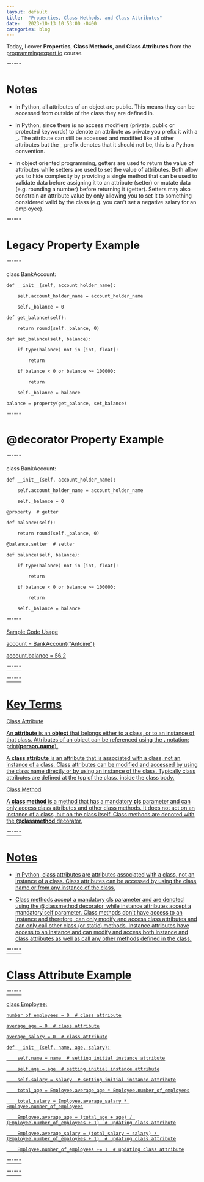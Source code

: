 ```yaml
---
layout: default
title:  "Properties, Class Methods, and Class Attributes"
date:   2023-10-13 10:53:00 -0400
categories: blog
---
```


Today, I cover __Properties__, __Class Methods__, and __Class Attributes__ from the [programmingexpert.io][course-site] course.

""""""

# Notes

- In Python, all attributes of an object are public. This means they can be accessed from outside of the class they are defined in.

- In Python, since there is no access modifiers (private, public or protected keywords) to denote an attribute as private you prefix it with a _. The attribute can still be accessed and modified like all other attributes but the _ prefix denotes that it should not be, this is a Python convention.

- In object oriented programming, getters are used to return the value of attributes while setters are used to set the value of attributes. Both allow you to hide complexity by providing a single method that can be used to validate data before assigning it to an attribute (setter) or mutate data (e.g. rounding a number) before returning it (getter). Setters may also constrain an attribute value by only allowing you to set it to something considered valid by the class (e.g. you can't set a negative salary for an employee).

""""""

# Legacy Property Example

""""""

class BankAccount:

    def __init__(self, account_holder_name):

        self.account_holder_name = account_holder_name

        self._balance = 0

    def get_balance(self):

        return round(self._balance, 0)

    def set_balance(self, balance):

        if type(balance) not in [int, float]:

            return

        if balance < 0 or balance >= 100000:

            return
      
        self._balance = balance

    balance = property(get_balance, set_balance)

""""""

# @decorator Property Example

""""""

class BankAccount:

    def __init__(self, account_holder_name):

        self.account_holder_name = account_holder_name

        self._balance = 0

    @property  # getter

    def balance(self):

        return round(self._balance, 0)

    @balance.setter  # setter

    def balance(self, balance):

        if type(balance) not in [int, float]:

            return

        if balance < 0 or balance >= 100000:

            return
      
        self._balance = balance

""""""

<u>Sample Code Usage<u>

account = BankAccount("Antoine")

account.balance = 56.2

""""""

""""""

# Key Terms

<u>Class Attribute<u>

An __attribute__ is an __object__ that belongs either to a class, or to an instance of that class. Attributes of an object can be referenced using the __.__ notation:  print(__person.name__).

A __class attribute__ is an attribute that is associated with a class, not an instance of a class. Class attributes can be modified and accessed by using the class name directly or by using an instance of the class. Typically class attributes are defined at the top of the class, inside the class body.

<u>Class Method<u>

A __class method__ is a method that has a mandatory __cls__ parameter and can only access class attributes and other class methods. It does not act on an instance of a class, but on the class itself. Class methods are denoted with the __@classmethod__ decorator.

""""""

# Notes

- In Python, class attributes are attributes associated with a class, not an instance of a class. Class attributes can be accessed by using the class name or from any instance of the class.

- Class methods accept a mandatory cls parameter and are denoted using the @classmethod decorator, while instance attributes accept a mandatory self parameter. Class methods don't have access to an instance and therefore, can only modify and access class attributes and can only call other class (or static) methods. Instance attributes have access to an instance and can modify and access both instance and class attributes as well as call any other methods defined in the class.

""""""

# Class Attribute Example

""""""

class Employee:

    number_of_employees = 0  # class attribute

    average_age = 0  # class attribute

    average_salary = 0  # class attribute

    def __init__(self, name, age, salary):

        self.name = name  # setting initial instance attribute

        self.age = age  # setting initial instance attribute

        self.salary = salary  # setting initial instance attribute

        total_age = Employee.average_age * Employee.number_of_employees

        total_salary = Employee.average_salary * Employee.number_of_employees

        Employee.average_age = (total_age + age) / (Employee.number_of_employees + 1)  # updating class attribute

        Employee.average_salary = (total_salary + salary) / (Employee.number_of_employees + 1)  # updating class attribute

        Employee.number_of_employees += 1  # updating class attribute

""""""

""""""

[course-site]: https://www.programmingexpert.io/index